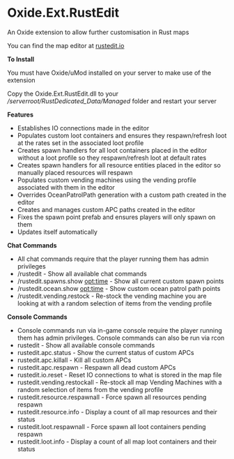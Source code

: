 # Oxide.Ext.RustEdit
An Oxide extension to allow further customisation in Rust maps

You can find the map editor at [rustedit.io](https://www.rustedit.io "rustedit.io")

**To Install**

You must have Oxide/uMod installed on your server to make use of the extension

Copy the Oxide.Ext.RustEdit.dll to your */serverroot/RustDedicated_Data/Managed* folder and restart your server

**Features**
* Establishes IO connections made in the editor
* Populates custom loot containers and ensures they respawn/refresh loot at the rates set in the associated loot profile
* Creates spawn handlers for all loot containers placed in the editor without a loot profile so they respawn/refresh loot at default rates
* Creates spawn handlers for all resource entities placed in the editor so manually placed resources will respawn
* Populates custom vending machines using the vending profile associated with them in the editor
* Overrides OceanPatrolPath generation with a custom path created in the editor
* Creates and manages custom APC paths created in the editor
* Fixes the spawn point prefab and ensures players will only spawn on them
* Updates itself automatically

**Chat Commands**
* All chat commands require that the player running them has admin privileges
* /rustedit - Show all available chat commands
* /rustedit.spawns.show <opt:time> - Show all current custom spawn points
* /rustedit.ocean.show <opt:time> - Show custom ocean patrol path points
* /rustedit.vending.restock - Re-stock the vending machine you are looking at with a random selection of items from the vending profile

**Console Commands**
* Console commands run via in-game console require the player running them has admin privileges. Console commands can also be run via rcon
* rustedit - Show all available console commands
* rustedit.apc.status - Show the current status of custom APCs
* rustedit.apc.killall - Kill all custom APCs
* rustedit.apc.respawn - Respawn all dead custom APCs
* rustedit.io.reset - Reset IO connections to what is stored in the map file
* rustedit.vending.restockall - Re-stock all map Vending Machines with a random selection of items from the vending profile
* rustedit.resource.respawnall - Force spawn all resources pending respawn
* rustedit.resource.info - Display a count of all map resources and their status
* rustedit.loot.respawnall - Force spawn all loot containers pending respawn
* rustedit.loot.info - Display a count of all map loot containers and their status
